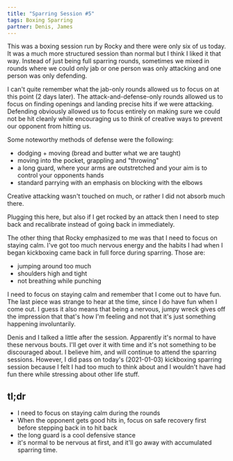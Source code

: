 ```yaml
---
title: "Sparring Session #5"
tags: Boxing Sparring
partner: Denis, James
---
```


This was a boxing session run by Rocky and there were only six of us today. 
It was a much more structured session than normal but I think I liked it that way. 
Instead of just being full sparring rounds, sometimes we mixed in rounds where we could only jab or one person was only attacking and one person was only defending.

I can't quite remember what the jab-only rounds allowed us to focus on at this point (2 days later). 
The attack-and-defense-only rounds allowed us to focus on finding openings and landing precise hits if we were attacking. 
Defending obviously allowed us to focus entirely on making sure we could not be hit cleanly while encouraging us to think of creative ways to prevent our opponent from hitting us.

Some noteworthy methods of defense were the following:
* dodging + moving (bread and butter what we are taught)
* moving into the pocket, grappling and "throwing"
* a long guard, where your arms are outstretched and your aim is to control your opponents hands
* standard parrying with an emphasis on blocking with the elbows

Creative attacking wasn't touched on much, or rather I did not absorb much there.

Plugging this here, but also if I get rocked by an attack then I need to step back and recalibrate instead of going back in immediately.

The other thing that Rocky emphasized to me was that I need to focus on staying calm.
I've got too much nervous energy and the habits I had when I began kickboxing came back in full force during sparring. Those are:
* jumping around too much
* shoulders high and tight
* not breathing while punching

I need to focus on staying calm and remember that I come out to have fun.
The last piece was strange to hear at the time, since I do have fun when I come out. 
I guess it also means that being a nervous, jumpy wreck gives off the impression that that's how I'm feeling and not that it's just something happening involuntarily.

Denis and I talked a little after the session. 
Apparently it's normal to have these nervous bouts. 
I'll get over it with time and it's not something to be discouraged about. 
I believe him, and will continue to attend the sparring sessions.
However, I did pass on today's (2021-01-03) kickboxing sparring session because I felt I had too much to think about and I wouldn't have had fun there while stressing about other life stuff.

## tl;dr

* I need to focus on staying calm during the rounds 
* When the opponent gets good hits in, focus on safe recovery first before stepping back in to hit back
* the long guard is a cool defensive stance
* it's normal to be nervous at first, and it'll go away with accumulated sparring time.

